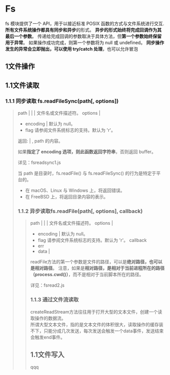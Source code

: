 # Fs
fs 模块提供了一个 API，用于以接近标准 POSIX 函数的方式与文件系统进行交互.
**所有文件系统操作都具有同步和异步**的形式。
**异步的形式始终将完成回调作为其最后一个参数**。 传递给完成回调的参数取决于具体方法，但**第一个参数始终保留用于异常**。 如果操作成功完成，则第一个参数将为 null 或 undefined。
**同步操作发生的异常会立即抛出，可以使用 try/catch 处理**，也可以允许冒泡


## 1文件操作

## 1.1文件读取

### 1.1.1 同步读取 fs.readFileSync(path[, options])

> path <string> | <Buffer> | <URL> | <integer> 文件名或文件描述符。
> options <Object> | <string>
 > -  encoding <string> | <null> 默认为 null。
 > - flag <string> 请参阅文件系统标志的支持。默认为 'r'。

返回: <string> | <Buffer>, path 的内容。
  
如果**指定了 encoding 选项，则此函数返回字符串**，否则返回 buffer。

详见：fsreadsync1.js

当 path 是目录时，fs.readFile() 与 fs.readFileSync() 的行为是特定于平台的。 
- 在 macOS、Linux 与 Windows 上，将返回错误。      
- 在 FreeBSD 上，将返回目录内容的表示。

### 1.1.2 异步读取fs.readFile(path[, options], callback)

> path <string> | <Buffer> | <URL> | <integer> 文件名或文件描述符。
> options <Object> | <string>
 > - encoding <string> | <null> 默认为 null。
 > - flag <string> 请参阅文件系统标志的支持。默认为 'r'。
> callback <Function>
 > - err <Error>
 > - data <string> | <Buffer>

readFile方法的第一个参数是文件的路径，可以是**绝对路径，也可以是相对路径**。
注意，如果是**相对路径，是相对于当前进程所在的路径（process.cwd()）**，而不是相对于当前脚本所在的路径。

详见：fsread2.js


### 1.1.3 通过文件流读取
createReadStream方法往往用于打开大型的文本文件，创建一个读取操作的数据流。    
所谓大型文本文件，指的是文本文件的体积很大，读取操作的缓存装不下，只能分成几次发送，每次发送会触发一个data事件，发送结束会触发end事件。  




## 1.1文件写入













qqq